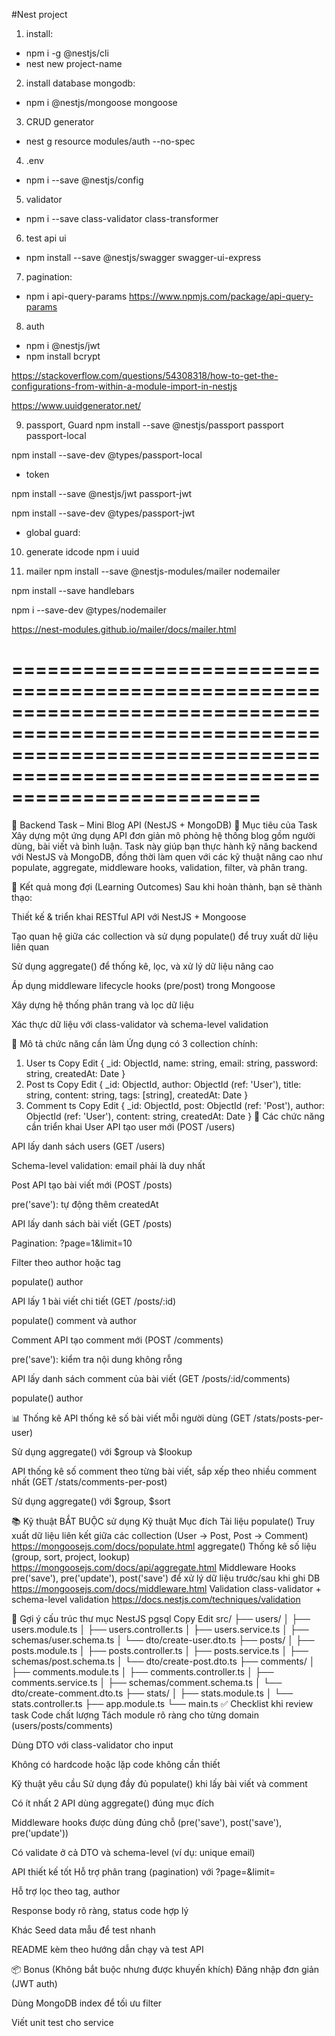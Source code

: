 #Nest project
1. install: 
+ npm i -g @nestjs/cli
+ nest new project-name

2. install database mongodb:
+ npm i @nestjs/mongoose mongoose

3. CRUD generator 
+ nest g resource modules/auth --no-spec

4. .env
+ npm i --save @nestjs/config

5. validator
+ npm i --save class-validator class-transformer

6. test api ui
+ npm install --save @nestjs/swagger swagger-ui-express

7. pagination:
+ npm i api-query-params
https://www.npmjs.com/package/api-query-params

8. auth
+ npm i @nestjs/jwt
+ npm install bcrypt


https://stackoverflow.com/questions/54308318/how-to-get-the-configurations-from-within-a-module-import-in-nestjs

https://www.uuidgenerator.net/


9. passport, Guard
npm install --save @nestjs/passport passport passport-local

npm install --save-dev @types/passport-local

+ token

 npm install --save @nestjs/jwt passport-jwt

 npm install --save-dev @types/passport-jwt

 + global guard:

10. generate idcode
npm i uuid

11. mailer
npm install --save @nestjs-modules/mailer nodemailer

npm install --save handlebars

npm i --save-dev @types/nodemailer
 

 https://nest-modules.github.io/mailer/docs/mailer.html






 =================================================================================================================================================================================
 ===========================================================
 📝 Backend Task – Mini Blog API (NestJS + MongoDB)
🔰 Mục tiêu của Task
Xây dựng một ứng dụng API đơn giản mô phỏng hệ thống blog gồm người dùng, bài viết và bình luận. Task này giúp bạn thực hành kỹ năng backend với NestJS và MongoDB, đồng thời làm quen với các kỹ thuật nâng cao như populate, aggregate, middleware hooks, validation, filter, và phân trang.

🎯 Kết quả mong đợi (Learning Outcomes)
Sau khi hoàn thành, bạn sẽ thành thạo:

Thiết kế & triển khai RESTful API với NestJS + Mongoose

Tạo quan hệ giữa các collection và sử dụng populate() để truy xuất dữ liệu liên quan

Sử dụng aggregate() để thống kê, lọc, và xử lý dữ liệu nâng cao

Áp dụng middleware lifecycle hooks (pre/post) trong Mongoose

Xây dựng hệ thống phân trang và lọc dữ liệu

Xác thực dữ liệu với class-validator và schema-level validation

📌 Mô tả chức năng cần làm
Ứng dụng có 3 collection chính:

1. User
ts
Copy
Edit
{
  _id: ObjectId,
  name: string,
  email: string,
  password: string,
  createdAt: Date
}
2. Post
ts
Copy
Edit
{
  _id: ObjectId,
  author: ObjectId (ref: 'User'),
  title: string,
  content: string,
  tags: [string],
  createdAt: Date
}
3. Comment
ts
Copy
Edit
{
  _id: ObjectId,
  post: ObjectId (ref: 'Post'),
  author: ObjectId (ref: 'User'),
  content: string,
  createdAt: Date
}
🔧 Các chức năng cần triển khai
User
 API tạo user mới (POST /users)

 API lấy danh sách users (GET /users)

 Schema-level validation: email phải là duy nhất

Post
 API tạo bài viết mới (POST /posts)

pre('save'): tự động thêm createdAt

 API lấy danh sách bài viết (GET /posts)

Pagination: ?page=1&limit=10

Filter theo author hoặc tag

populate() author

 API lấy 1 bài viết chi tiết (GET /posts/:id)

populate() comment và author

Comment
 API tạo comment mới (POST /comments)

pre('save'): kiểm tra nội dung không rỗng

 API lấy danh sách comment của bài viết (GET /posts/:id/comments)

populate() author

📊 Thống kê
 API thống kê số bài viết mỗi người dùng (GET /stats/posts-per-user)

Sử dụng aggregate() với $group và $lookup

 API thống kê số comment theo từng bài viết, sắp xếp theo nhiều comment nhất (GET /stats/comments-per-post)

Sử dụng aggregate() với $group, $sort

📚 Kỹ thuật BẮT BUỘC sử dụng
Kỹ thuật	Mục đích	Tài liệu
populate()	Truy xuất dữ liệu liên kết giữa các collection (User → Post, Post → Comment)	https://mongoosejs.com/docs/populate.html
aggregate()	Thống kê số liệu (group, sort, project, lookup)	https://mongoosejs.com/docs/api/aggregate.html
Middleware Hooks	pre('save'), pre('update'), post('save') để xử lý dữ liệu trước/sau khi ghi DB	https://mongoosejs.com/docs/middleware.html
Validation	class-validator + schema-level validation	https://docs.nestjs.com/techniques/validation

📂 Gợi ý cấu trúc thư mục NestJS
pgsql
Copy
Edit
src/
├── users/
│   ├── users.module.ts
│   ├── users.controller.ts
│   ├── users.service.ts
│   ├── schemas/user.schema.ts
│   └── dto/create-user.dto.ts
├── posts/
│   ├── posts.module.ts
│   ├── posts.controller.ts
│   ├── posts.service.ts
│   ├── schemas/post.schema.ts
│   └── dto/create-post.dto.ts
├── comments/
│   ├── comments.module.ts
│   ├── comments.controller.ts
│   ├── comments.service.ts
│   ├── schemas/comment.schema.ts
│   └── dto/create-comment.dto.ts
├── stats/
│   ├── stats.module.ts
│   └── stats.controller.ts
├── app.module.ts
└── main.ts
✅ Checklist khi review task
Code chất lượng
 Tách module rõ ràng cho từng domain (users/posts/comments)

 Dùng DTO với class-validator cho input

 Không có hardcode hoặc lặp code không cần thiết

Kỹ thuật yêu cầu
 Sử dụng đầy đủ populate() khi lấy bài viết và comment

 Có ít nhất 2 API dùng aggregate() đúng mục đích

 Middleware hooks được dùng đúng chỗ (pre('save'), post('save'), pre('update'))

 Có validate ở cả DTO và schema-level (ví dụ: unique email)

API thiết kế tốt
 Hỗ trợ phân trang (pagination) với ?page=&limit=

 Hỗ trợ lọc theo tag, author

 Response body rõ ràng, status code hợp lý

Khác
 Seed data mẫu để test nhanh

 README kèm theo hướng dẫn chạy và test API

📦 Bonus (Không bắt buộc nhưng được khuyến khích)
Đăng nhập đơn giản (JWT auth)

Dùng MongoDB index để tối ưu filter

Viết unit test cho service